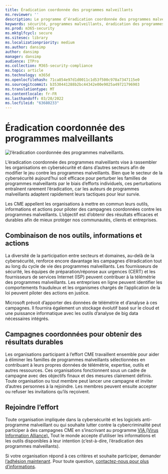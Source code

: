 ```yaml
---
title: Éradication coordonnée des programmes malveillants
ms.reviewer: ''
description: Le programme d’éradication coordonnée des programmes malveillants vise à regrouper les organisations de sécurité afin de perturber l’écosystème de programmes malveillants.
keywords: sécurité, programmes malveillants, éradication des programmes malveillants, Centre de protection Microsoft contre les programmes malveillants, MMPC
ms.prod: m365-security
ms.mktglfcycl: secure
ms.sitesec: library
ms.localizationpriority: medium
ms.author: dansimp
author: dansimp
manager: dansimp
audience: ITPro
ms.collection: M365-security-compliance
ms.topic: article
ms.technology: m365d
ms.openlocfilehash: 71ca854e97d1d0011c1d53f500c978a7347115e0
ms.sourcegitcommit: b3530441288b2bc44342e00e9025a49721796903
ms.translationtype: MT
ms.contentlocale: fr-FR
ms.lasthandoff: 03/20/2022
ms.locfileid: "63680233"
---
```

# <a name="coordinated-malware-eradication"></a>Éradication coordonnée des programmes malveillants

![l’éradication coordonnée des programmes malveillants.](../../media/security-intelligence-images/coordinated-malware.png)

L’éradication coordonnée des programmes malveillants vise à rassembler les organisations en cybersécurité et dans d’autres secteurs afin de modifier le jeu contre les programmes malveillants. Bien que le secteur de la cybersécurité aujourd’hui soit efficace pour perturber les familles de programmes malveillants par le biais d’efforts individuels, ces perturbations entraînent rarement l’éradication, car les auteurs de programmes malveillants adaptent rapidement leurs tactiques pour leur survie.

Les CME appellent les organisations à mettre en commun leurs outils, informations et actions pour piloter des campagnes coordonnées contre les programmes malveillants. L’objectif est d’obtenir des résultats efficaces et durables afin de mieux protéger nos communautés, clients et entreprises.

## <a name="combining-our-tools-information-and-actions"></a>Combinaison de nos outils, informations et actions

La diversité de la participation entre secteurs et domaines, au-delà de la cybersécurité, renforce encore davantage les campagnes d’éradication tout au long du cycle de vie des programmes malveillants. Les fournisseurs de sécurité, les équipes de préparation/réponse aux urgences (CERT) et les fournisseurs de services Internet (ISP) peuvent contribuer à la télémétrie des programmes malveillants. Les entreprises en ligne peuvent identifier les comportements frauduleux et les organismes chargés de l’application de la loi peuvent piloter des actions en justice.

Microsoft prévoit d’apporter des données de télémétrie et d’analyse à ces campagnes. Il fournira également un stockage évolutif basé sur le cloud et une puissance informatique avec les outils d’analyse de big data nécessaires intégrés.

## <a name="coordinated-campaigns-for-lasting-results"></a>Campagnes coordonnées pour obtenir des résultats durables

Les organisations participant à l’effort CME travaillent ensemble pour aider à éliminer les familles de programmes malveillants sélectionnées en contribuant à leurs propres données de télémétrie, expertise, outils et autres ressources. Ces organisations fonctionnent sous un cadre de campagne avec des objectifs finaux et des mesures clairement définis. Toute organisation ou tout membre peut lancer une campagne et inviter d’autres personnes à la rejoindre. Les membres peuvent ensuite accepter ou refuser les invitations qu’ils reçoivent.

## <a name="join-the-effort"></a>Rejoindre l’effort

Toute organisation impliquée dans la cybersécurité et les logiciels anti-programme malveillant ou qui souhaite lutter contre la cybercriminalité peut participer à des campagnes CME en s’inscrivant au programme [VIA (Virus Information Alliance).](virus-information-alliance-criteria.md) Tout le monde accepte d’utiliser les informations et les outils disponibles à leur intention (c’est-à-dire, l’éradication des programmes malveillants).

Si votre organisation répond à ces critères et souhaite participer, demander [l’adhésion maintenant](https://www.microsoft.com/wdsi/alliances/apply-alliance-membership). Pour toute question, [contactez-nous pour plus d’informations](https://www.microsoft.com/wdsi/alliances/collaboration-inquiry).
